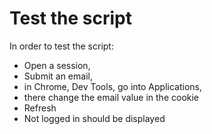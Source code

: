 # Test the script

In order to test the script:
- Open a session, 
- Submit an email,
- in Chrome, Dev Tools, go into Applications,
- there change the email value in the cookie
- Refresh
- Not logged in should be displayed